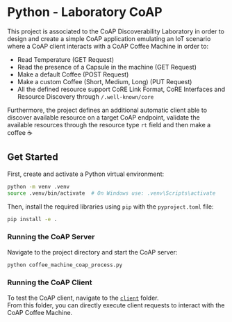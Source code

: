 # Python - Laboratory CoAP

This project is associated to the CoAP Discoverability Laboratory in order to design and create a simple CoAP application emulating an IoT scenario where a CoAP client interacts with a CoAP Coffee Machine in order to:

- Read Temperature (GET Request)
- Read the presence of a Capsule in the machine (GET Request)
- Make a default Coffee (POST Request)
- Make a custom Coffee (Short, Medium, Long) (PUT Request)
- All the defined resource support CoRE Link Format, CoRE Interfaces and Resource Discovery through `/.well-known/core`


Furthermore, the project defines an additional automatic client able to discover available resource on a target CoAP endpoint, validate the available resources through the resource type `rt` field and then make a coffee ☕️

## Get Started

First, create and activate a Python virtual environment:

```bash
python -m venv .venv
source .venv/bin/activate  # On Windows use: .venv\Scripts\activate
```

Then, install the required libraries using `pip` with the `pyproject.toml` file:

```bash
pip install -e .
```

### Running the CoAP Server
Navigate to the project directory and start the CoAP server:

```bash
python coffee_machine_coap_process.py
```

### Running the CoAP Client
To test the CoAP client, navigate to the [`client`](client) folder.    
From this folder, you can directly execute client requests to interact with the CoAP Coffee Machine.
